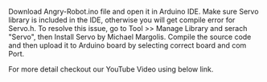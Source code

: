 Download Angry-Robot.ino file and open it in Arduino IDE.
Make sure Servo library is included in the IDE, otherwise you will get compile error for Servo.h.
To resolve this issue, go to Tool >> Manage Library and serach "Servo", then Install Servo by Michael Margolis.
Compile the source code and then upload it to Arduino board by selecting correct board and com Port.

For more detail checkout our YouTube Video using below link.
